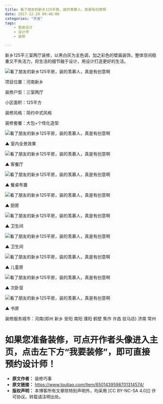 ```yaml
---
title: 看了朋友的新乡125平房，装的羡慕人，真是有创意啊
date: 2017-12-20 09:46:06
categories: "开发"
tags:
	- 家装设计
	- 设计师
	- 装修

---
```


新乡125平三室两厅装修，以黑白灰为主色调，加之彩色的壁画装饰，整体空间稳重又不失活力，将生活的细节融于设计，用设计打造更好的生活。

![看了朋友的新乡125平房，装的羡慕人，真是有创意啊][125]

项目位置：河南新乡

装修户型：三室两厅

小区面积：125平方

装修风格：简约中式风格

装修套餐：大包+个性化造型

![看了朋友的新乡125平房，装的羡慕人，真是有创意啊][125 1]

▲ 室内全景效果

![看了朋友的新乡125平房，装的羡慕人，真是有创意啊][125 2]

▲ 客餐厅

![看了朋友的新乡125平房，装的羡慕人，真是有创意啊][125 3]

▲ 餐桌布置

![看了朋友的新乡125平房，装的羡慕人，真是有创意啊][125 4]

▲ 厨房

![看了朋友的新乡125平房，装的羡慕人，真是有创意啊][125 5]

▲ 卫生间

![看了朋友的新乡125平房，装的羡慕人，真是有创意啊][125 6]

▲ 卫生间

![看了朋友的新乡125平房，装的羡慕人，真是有创意啊][125 7]

▲ 儿童房

![看了朋友的新乡125平房，装的羡慕人，真是有创意啊][125 8]

▲ 次卧室

![看了朋友的新乡125平房，装的羡慕人，真是有创意啊][125 9]

▲ 书房

装修服务城市：河南(郑州 新乡 安阳 南阳 濮阳 鹤壁 焦作 许昌 驻马店) 济南 常州

# 如果您准备装修，可点开作者头像进入主页，点击左下方“我要装修”，即可直接预约设计师！ #


[125]: /pro/os/crawler/Q6RF-6N2Y-RMUJ.jpg
[125 1]: /pro/os/crawler/3IIZ-UE3I-7BZF.jpg
[125 2]: /pro/os/crawler/FBYN-MVIY-URFN.jpg
[125 3]: /pro/os/crawler/ABFJ-VVFN-Z6BQ.jpg
[125 4]: /pro/os/crawler/BEUN-ZFII-RM2E.jpg
[125 5]: /pro/os/crawler/IMZV-2QVE-E3IV.jpg
[125 6]: /pro/os/crawler/JZBZ-ERJM-MNMR.jpg
[125 7]: /pro/os/crawler/QBMQ-UB2I-FVYA.jpg
[125 8]: /pro/os/crawler/YF2E-2UN2-QYFQ.jpg
[125 9]: /pro/os/crawler/UNYY-QMRA-BFMU.jpg
 *  **原文作者：** 装修巧事
 *  **原文链接：** https://www.toutiao.com/item/6501439598701314574/
 *  **版权声明：** 本博客所有文章除特别声明外，均采用 [CC BY-NC-SA 4.0][] 许可协议。转载请注明出处。